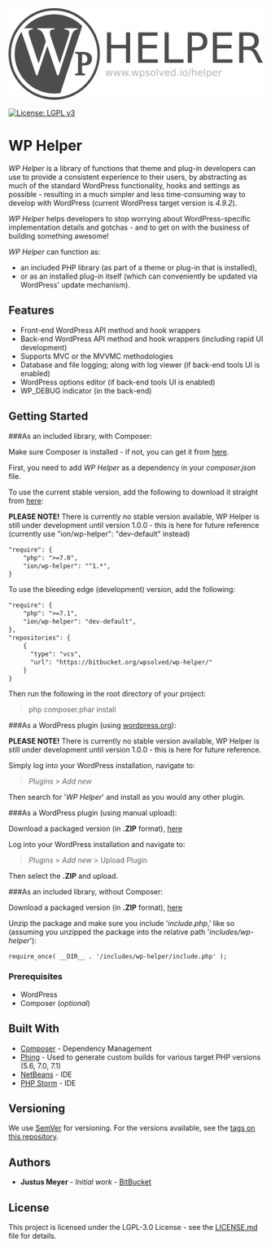 ![WP Helper Logo](assets/images/helper-repo-logo.png "WP Helper")

[![License: LGPL v3](https://img.shields.io/badge/License-LGPL%20v3-blue.svg)](https://www.gnu.org/licenses/lgpl-3.0)

# WP Helper

_WP Helper_ is a library of functions that theme and plug-in developers can use
to provide a consistent experience to their users, by abstracting as much of the standard WordPress
functionality, hooks and settings as possible - resulting in a much simpler and less time-consuming 
way to develop with WordPress (current WordPress target version is _4.9.2_).

_WP Helper_ helps developers to stop worrying about WordPress-specific implementation 
details and gotchas - and to get on with the business of building something awesome!

_WP Helper_ can function as:            

* an included PHP library (as part of a theme or plug-in that is installed),
* or as an installed plug-in itself (which can conveniently be updated via WordPress' update mechanism).

## Features

* Front-end WordPress API method and hook wrappers
* Back-end WordPress API method and hook wrappers (including rapid UI development)
* Supports MVC or the MVVMC methodologies
* Database and file logging; along with log viewer (if back-end tools UI is enabled)
* WordPress options editor (if back-end tools UI is enabled)
* WP_DEBUG indicator (in the back-end)

## Getting Started

###As an included library, with Composer:

Make sure Composer is installed - if not, you can get it from [here](https://getcomposer.org/ "getcomposer.org").

First, you need to add _WP Helper_ as a dependency in your _composer.json_ file.

To use the current stable version, add the following to download it straight from [here](https://packagist.org/ "packagist.org"):

__PLEASE NOTE!__ There is currently no stable version available, WP Helper is still under development until version 1.0.0 - this is here for future reference (currently use "ion/wp-helper": "dev-default" instead)

```
"require": {
    "php": ">=7.0",
    "ion/wp-helper": "^1.*",
}
```

To use the bleeding edge (development) version, add the following:

```
"require": {
    "php": ">=7.1",
    "ion/wp-helper": "dev-default",	
},
"repositories": {
    {
      "type": "vcs",
      "url": "https://bitbucket.org/wpsolved/wp-helper/"
    }
}
```

Then run the following in the root directory of your project:

> php composer.phar install



###As a WordPress plugin (using [wordpress.org](https://wordpress.org/ "wordpress.org")):

__PLEASE NOTE!__ There is currently no stable version available, WP Helper is still under development until version 1.0.0 - this is here for future reference.

Simply log into your WordPress installation, navigate to:

> _Plugins_ > _Add new_

Then search for '_WP Helper_' and install as you would any other plugin.

###As a WordPress plugin (using manual upload):

Download a packaged version (in __.ZIP__ format), [here](https://bitbucket.org/wpsolved/wp-helper/downloads/?tab=tags "bitbucket.org")

Log into your WordPress installation and navigate to:

> _Plugins_ > _Add new_ > Upload Plugin

Then select the __.ZIP__ and upload.

###As an included library, without Composer:

Download a packaged version (in __.ZIP__ format), [here](https://bitbucket.org/wpsolved/wp-helper/downloads/?tab=tags "bitbucket.org")

Unzip the package and make sure you include '_include.php_,' like so (assuming you unzipped the package into the relative path '_includes/wp-helper_'):

```
require_once( __DIR__ . '/includes/wp-helper/include.php' ); 
```


### Prerequisites

* WordPress
* Composer (_optional_)


## Built With

* [Composer](https://getcomposer.org/) - Dependency Management
* [Phing](https://www.phing.info) - Used to generate custom builds for various target PHP versions (5.6, 7.0, 7.1)
* [NetBeans](https://www.netbeans.org) - IDE
* [PHP Storm](https://www.jetbrains.com/phpstorm/) - IDE

## Versioning

We use [SemVer](http://semver.org/) for versioning. For the versions available, see the [tags on this repository](https://bitbucket.org/wpsolved/wp-helper/downloads/?tab=tags "bitbucket.org"). 

## Authors

* **Justus Meyer** - *Initial work* - [BitBucket](https://bitbucket.org/justusmeyer)

## License

This project is licensed under the LGPL-3.0 License - see the [LICENSE.md](LICENSE.md) file for details.

